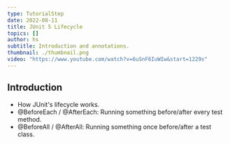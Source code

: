 ```yaml
---
type: TutorialStep
date: 2022-08-11
title: JUnit 5 Lifecycle
topics: []
author: hs
subtitle: Introduction and annotations.
thumbnail: ./thumbnail.png
video: "https://www.youtube.com/watch?v=6uSnF6IuWIw&start=1229s"
---
```


## Introduction

- How JUnit's lifecycle works.
- @BeforeEach / @AfterEach: Running something before/after every test method.
- @BeforeAll / @AfterAll: Running something once before/after a test class.
